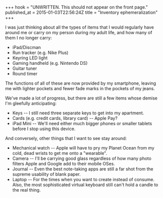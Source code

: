 +++
hook = "UNWRITTEN. This should not appear on the front page."
published_at = 2015-01-03T22:56:24Z
title = "Inventory ephemeralization"
+++

I was just thinking about all the types of items that I would regularly have
around me or carry on my person during my adult life, and how many of them I no
longer carry:

* iPad/Discman
* Run tracker (e.g. Nike Plus)
* Keyring LED light
* Gaming handheld (e.g. Nintendo DS)
* Guitar tuner
* Round timer

The functions of all of these are now provided by my smartphone, leaving me
with lighter pockets and fewer fade marks in the pockets of my jeans.

We've made a lot of progress, but there are still a few items whose demise I'm
gleefully anticipating:

* Keys -- I still need three separate keys to get into my apartment.
* Cards (e.g. credit cards, library card) -- Apple Pay?
* iPad Mini -- We'll need either much bigger phones or smaller tablets
  before I stop using this device.

And conversely, other things that I want to see stay around:

* Mechanical watch -- Apple will have to pry my Planet Ocean from my cold,
  dead wrists to get me onto a "wearable".
* Camera -- I'll be carrying good glass regardless of how many photo
  filters Apple and Google add to their mobile OSes.
* Journal -- Even the best note-taking apps are still a far shot from the
  supreme usability of blank paper.
* Laptop -- For the times when you want to create instead of consume.
  Also, the most sophisticated virtual keyboard still can't hold a candle to
  the real thing.
